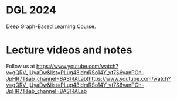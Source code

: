 # DGL 2024
Deep Graph-Based Learning Course.

# Lecture videos and notes
Follow us at https://www.youtube.com/watch?v=gQRV_jUyaDw&list=PLug43ldmRSo14Y_vt7S6vanPGh-JpHR7T&ab_channel=BASIRALab)https://www.youtube.com/watch?v=gQRV_jUyaDw&list=PLug43ldmRSo14Y_vt7S6vanPGh-JpHR7T&ab_channel=BASIRALab
